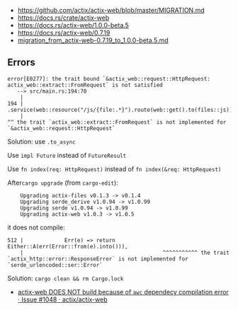 - https://github.com/actix/actix-web/blob/master/MIGRATION.md
- https://docs.rs/crate/actix-web
- https://docs.rs/actix-web/1.0.0-beta.5
- https://docs.rs/actix-web/0.7.19
- [migration_from_actix-web-0.7.19_to_1.0.0-beta.5.md](https://gist.github.com/rofrol/351f97c40ebc83c20882c2859db8c626)

## Errors

```
error[E0277]: the trait bound `&actix_web::request::HttpRequest: actix_web::extract::FromRequest` is not satisfied
   --> src/main.rs:194:70
    |
194 |             .service(web::resource("/js/{file:.*}").route(web::get().to(files::js)))
    |                                                                      ^^ the trait `actix_web::extract::FromRequest` is not implemented for `&actix_web::request::HttpRequest`
```

Solution: use `.to_async`



Use `impl Future` instead of `FutureResult`

Use `fn index(req: HttpRequest)` instead of `fn index(&req: HttpRequest)`


After`cargo upgrade` (from `cargo-edit`):

```
    Upgrading actix-files v0.1.3 -> v0.1.4
    Upgrading serde_derive v1.0.94 -> v1.0.99
    Upgrading serde v1.0.94 -> v1.0.99
    Upgrading actix-web v1.0.3 -> v1.0.5
```

it does not compile:

```
512 |             Err(e) => return Either::A(err(Error::from(e).into())),
    |                                            ^^^^^^^^^^^ the trait `actix_http::error::ResponseError` is not implemented for `serde_urlencoded::ser::Error`
```

Solution: `cargo clean && rm Cargo.lock`

- [actix-web DOES NOT build because of `awc` dependecy compilation error · Issue #1048 · actix/actix-web](https://github.com/actix/actix-web/issues/1048#issuecomment-523683114)
